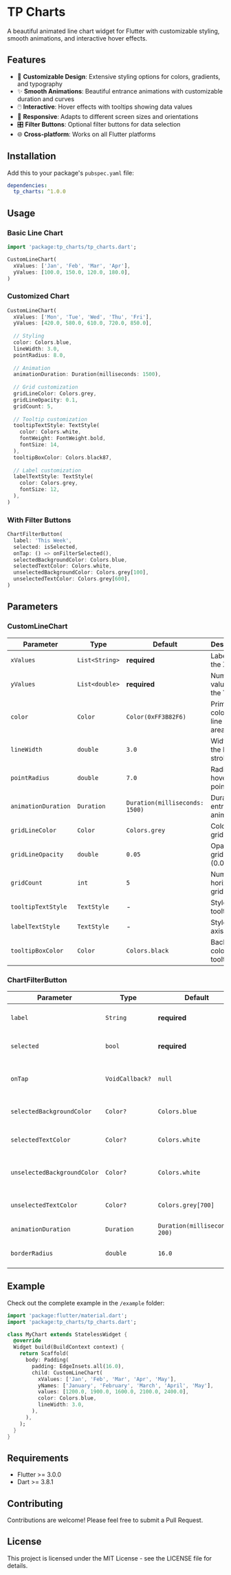 # TP Charts

A beautiful animated line chart widget for Flutter with customizable styling, smooth animations, and interactive hover effects.

## Features

- 🎨 **Customizable Design**: Extensive styling options for colors, gradients, and typography
- ✨ **Smooth Animations**: Beautiful entrance animations with customizable duration and curves
- 🖱️ **Interactive**: Hover effects with tooltips showing data values
- 📱 **Responsive**: Adapts to different screen sizes and orientations
- 🎛️ **Filter Buttons**: Optional filter buttons for data selection
- 🌐 **Cross-platform**: Works on all Flutter platforms

## Installation

Add this to your package's `pubspec.yaml` file:

```yaml
dependencies:
  tp_charts: ^1.0.0
```

## Usage

### Basic Line Chart

```dart
import 'package:tp_charts/tp_charts.dart';

CustomLineChart(
  xValues: ['Jan', 'Feb', 'Mar', 'Apr'],
  yValues: [100.0, 150.0, 120.0, 180.0],
)
```

### Customized Chart

```dart
CustomLineChart(
  xValues: ['Mon', 'Tue', 'Wed', 'Thu', 'Fri'],
  yValues: [420.0, 580.0, 610.0, 720.0, 850.0],
  
  // Styling
  color: Colors.blue,
  lineWidth: 3.0,
  pointRadius: 8.0,
  
  // Animation
  animationDuration: Duration(milliseconds: 1500),
  
  // Grid customization
  gridLineColor: Colors.grey,
  gridLineOpacity: 0.1,
  gridCount: 5,
  
  // Tooltip customization
  tooltipTextStyle: TextStyle(
    color: Colors.white,
    fontWeight: FontWeight.bold,
    fontSize: 14,
  ),
  tooltipBoxColor: Colors.black87,
  
  // Label customization
  labelTextStyle: TextStyle(
    color: Colors.grey,
    fontSize: 12,
  ),
)
```

### With Filter Buttons

```dart
ChartFilterButton(
  label: 'This Week',
  selected: isSelected,
  onTap: () => onFilterSelected(),
  selectedBackgroundColor: Colors.blue,
  selectedTextColor: Colors.white,
  unselectedBackgroundColor: Colors.grey[100],
  unselectedTextColor: Colors.grey[600],
)
```

## Parameters

### CustomLineChart

| Parameter | Type | Default | Description |
|-----------|------|---------|-------------|
| `xValues` | `List<String>` | **required** | Labels for the X-axis |
| `yValues` | `List<double>` | **required** | Numeric values for the Y-axis |
| `color` | `Color` | `Color(0xFF3B82F6)` | Primary color for line and area |
| `lineWidth` | `double` | `3.0` | Width of the line stroke |
| `pointRadius` | `double` | `7.0` | Radius of hover points |
| `animationDuration` | `Duration` | `Duration(milliseconds: 1500)` | Duration of entrance animation |
| `gridLineColor` | `Color` | `Colors.grey` | Color of grid lines |
| `gridLineOpacity` | `double` | `0.05` | Opacity of grid lines (0.0 to 1.0) |
| `gridCount` | `int` | `5` | Number of horizontal grid lines |
| `tooltipTextStyle` | `TextStyle` | - | Style for tooltip text |
| `labelTextStyle` | `TextStyle` | - | Style for axis labels |
| `tooltipBoxColor` | `Color` | `Colors.black` | Background color of tooltip |

### ChartFilterButton

| Parameter | Type | Default | Description |
|-----------|------|---------|-------------|
| `label` | `String` | **required** | Text displayed on button |
| `selected` | `bool` | **required** | Whether button is selected |
| `onTap` | `VoidCallback?` | `null` | Callback when button is tapped |
| `selectedBackgroundColor` | `Color?` | `Colors.blue` | Background color when selected |
| `selectedTextColor` | `Color?` | `Colors.white` | Text color when selected |
| `unselectedBackgroundColor` | `Color?` | `Colors.white` | Background color when not selected |
| `unselectedTextColor` | `Color?` | `Colors.grey[700]` | Text color when not selected |
| `animationDuration` | `Duration` | `Duration(milliseconds: 200)` | Animation duration |
| `borderRadius` | `double` | `16.0` | Border radius of button |

## Example

Check out the complete example in the `/example` folder:

```dart
import 'package:flutter/material.dart';
import 'package:tp_charts/tp_charts.dart';

class MyChart extends StatelessWidget {
  @override
  Widget build(BuildContext context) {
    return Scaffold(
      body: Padding(
        padding: EdgeInsets.all(16.0),
        child: CustomLineChart(
          xValues: ['Jan', 'Feb', 'Mar', 'Apr', 'May'],
          yNames: ['January', 'February', 'March', 'April', 'May'],
          values: [1200.0, 1900.0, 1600.0, 2100.0, 2400.0],
          color: Colors.blue,
          lineWidth: 3.0,
        ),
      ),
    );
  }
}
```

## Requirements

- Flutter >= 3.0.0
- Dart >= 3.8.1

## Contributing

Contributions are welcome! Please feel free to submit a Pull Request.

## License

This project is licensed under the MIT License - see the LICENSE file for details.

